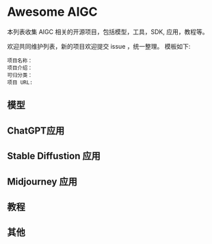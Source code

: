 # Awesome AIGC

本列表收集 AIGC 相关的开源项目，包括模型，工具，SDK, 应用，教程等。

欢迎共同维护列表，新的项目欢迎提交 issue ，统一整理。 模板如下:
```
项目名称：
项目介绍：
可归分类：
项目 URL:
``` 

<!-- markdown-toc -->

## 模型

## ChatGPT应用

## Stable Diffustion 应用

## Midjourney 应用

## 教程

## 其他